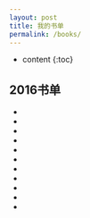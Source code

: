 ```yaml
---
layout: post
title: 我的书单
permalink: /books/
---
```


* content
{:toc}


2016书单
-----------------------------------------------------------------

+ 
+ 
+ 
+ 
+ 
+ 
+ 
+ 
+ 
+ 
+ 
